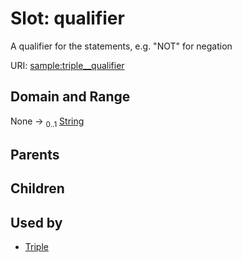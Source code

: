 
# Slot: qualifier


A qualifier for the statements, e.g. "NOT" for negation

URI: [sample:triple__qualifier](http://w3id.org/ontogpt/environmental-sample/triple__qualifier)


## Domain and Range

None &#8594;  <sub>0..1</sub> [String](types/String.md)

## Parents


## Children


## Used by

 * [Triple](Triple.md)

